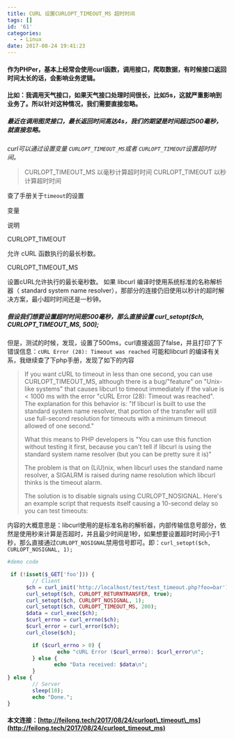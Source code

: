 ```yaml
---
title: CURL 设置CURLOPT_TIMEOUT_MS 超时时间
tags: []
id: '61'
categories:
  - - Linux
date: 2017-08-24 19:41:23
---
```


#### 作为PHPer，基本上经常会使用curl函数，调用接口，爬取数据，有时候接口返回时间太长的话，会影响业务逻辑。

#### 比如：我调用天气接口，如果天气接口处理时间很长，比如5s，这就严重影响到业务了。所以针对这种情况，我们需要直接忽略。

##### 最近在调用图灵接口，最长返回时间高达4s，我们的期望是时间超过500毫秒，就直接忽略。

_curl可以通过设置变量 `CURLOPT_TIMEOUT_MS`或者 `CURLOPT_TIMEOUT`设置超时时间。_

> CURLOPT\_TIMEOUT\_MS 以毫秒计算超时时间 CURLOPT\_TIMEOUT 以秒计算超时时间

查了手册关于`timeout`的设置

变量

说明

CURLOPT\_TIMEOUT

允许 cURL 函数执行的最长秒数。

CURLOPT\_TIMEOUT\_MS

设置cURL允许执行的最长毫秒数。 如果 libcurl 编译时使用系统标准的名称解析器（ standard system name resolver），那部分的连接仍旧使用以秒计的超时解决方案，最小超时时间还是一秒钟。

##### 假设我们想要设置超时时间是500毫秒，那么直接设置 curl\_setopt($ch, CURLOPT\_TIMEOUT\_MS, 500);

但是，测试的时候，发现，设置了500ms，curl直接返回了false，并且打印了下错误信息：`cURL Error (28): Timeout was reached` 可能和libcurl 的编译有关系，我继续查了下php手册，发现了如下的内容

> If you want cURL to timeout in less than one second, you can use CURLOPT\_TIMEOUT\_MS, although there is a bug/"feature" on "Unix-like systems" that causes libcurl to timeout immediately if the value is < 1000 ms with the error "cURL Error (28): Timeout was reached". The explanation for this behavior is: "If libcurl is built to use the standard system name resolver, that portion of the transfer will still use full-second resolution for timeouts with a minimum timeout allowed of one second."
> 
> What this means to PHP developers is "You can use this function without testing it first, because you can't tell if libcurl is using the standard system name resolver (but you can be pretty sure it is)"
> 
> The problem is that on (LiU)nix, when libcurl uses the standard name resolver, a SIGALRM is raised during name resolution which libcurl thinks is the timeout alarm.
> 
> The solution is to disable signals using CURLOPT\_NOSIGNAL. Here's an example script that requests itself causing a 10-second delay so you can test timeouts:

内容的大概意思是：libcurl使用的是标准名称的解析器，内部传输信息号部分，依然是使用秒来计算是否超时，并且最少时间是1秒，如果想要设置超时时间小于1秒，那么直接通过`CURLOPT_NOSIGNAL`禁用信号即可。即：`curl_setopt($ch, CURLOPT_NOSIGNAL, 1);`

```php
#demo code

 if (!isset($_GET['foo'])) {
        // Client
      $ch = curl_init('http://localhost/test/test_timeout.php?foo=bar');
      curl_setopt($ch, CURLOPT_RETURNTRANSFER, true);
      curl_setopt($ch, CURLOPT_NOSIGNAL, 1);
      curl_setopt($ch, CURLOPT_TIMEOUT_MS, 200);
      $data = curl_exec($ch);
      $curl_errno = curl_errno($ch);
      $curl_error = curl_error($ch);
      curl_close($ch);

        if ($curl_errno > 0) {
                echo "cURL Error ($curl_errno): $curl_error\n";
        } else {
               echo "Data received: $data\n";
        }
} else {
        // Server
        sleep(10);
        echo "Done.";
}
```

#### 本文连接：[http://feilong.tech/2017/08/24/curlopt\_timeout\_ms](http://feilong.tech/2017/08/24/curlopt_timeout_ms)